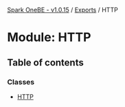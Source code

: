 [Spark OneBE - v1.0.15](../README.md) / [Exports](../modules.md) / HTTP

# Module: HTTP

## Table of contents

### Classes

- [HTTP](../classes/HTTP.HTTP-1.md)
